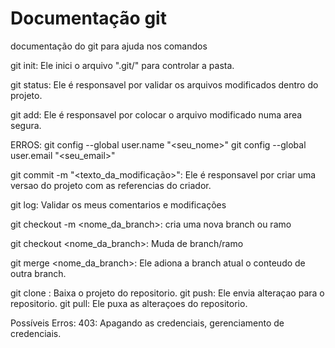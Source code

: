 # Documentação git


documentação do git para ajuda nos comandos

git init: Ele inici o arquivo ".git/" para controlar a pasta.

git status: Ele é responsavel por validar os arquivos modificados dentro do projeto.

git add: Ele é responsavel por colocar o arquivo modificado numa area segura.

ERROS:
git config --global user.name "<seu_nome>"
git config --global user.email "<seu_email>"

git commit -m "<texto_da_modificação>": Ele é responsavel por criar uma versao do projeto com as referencias do criador.

git log: Validar os meus comentarios e modificações

git checkout -m <nome_da_branch>: cria uma nova branch ou ramo

git checkout <nome_da_branch>: Muda de branch/ramo

git merge <nome_da_branch>: Ele adiona a branch atual o conteudo de outra branch.

git clone <url>: Baixa o projeto do repositorio.
git push: Ele envia alteraçao para o repositorio.
git pull: Ele puxa as alteraçoes do repositorio.

Possíveis Erros:
403: Apagando as credenciais, gerenciamento de credenciais.

